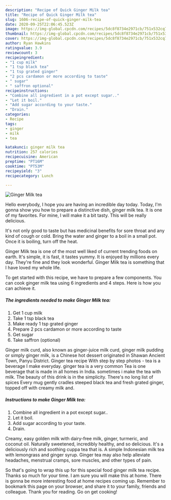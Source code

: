 ```yaml
---
description: "Recipe of Quick Ginger Milk tea"
title: "Recipe of Quick Ginger Milk tea"
slug: 1606-recipe-of-quick-ginger-milk-tea
date: 2020-09-25T22:06:45.523Z
image: https://img-global.cpcdn.com/recipes/5dc8f8734e2971cb/751x532cq70/ginger-milk-tea-recipe-main-photo.jpg
thumbnail: https://img-global.cpcdn.com/recipes/5dc8f8734e2971cb/751x532cq70/ginger-milk-tea-recipe-main-photo.jpg
cover: https://img-global.cpcdn.com/recipes/5dc8f8734e2971cb/751x532cq70/ginger-milk-tea-recipe-main-photo.jpg
author: Ryan Hawkins
ratingvalue: 3.9
reviewcount: 3
recipeingredient:
- "1 cup milk"
- "1 tsp black tea"
- "1 tsp grated ginger"
- "2 pcs cardamon or more according to taste"
- " sugar"
- " saffron optional"
recipeinstructions:
- "Combine all ingredient in a pot except sugar.."
- "Let it boil."
- "Add sugar according to your taste."
- "Drain."
categories:
- Recipe
tags:
- ginger
- milk
- tea

katakunci: ginger milk tea 
nutrition: 257 calories
recipecuisine: American
preptime: "PT16M"
cooktime: "PT53M"
recipeyield: "3"
recipecategory: Lunch

---
```



![Ginger Milk tea](https://img-global.cpcdn.com/recipes/5dc8f8734e2971cb/751x532cq70/ginger-milk-tea-recipe-main-photo.jpg)

Hello everybody, I hope you are having an incredible day today. Today, I'm gonna show you how to prepare a distinctive dish, ginger milk tea. It is one of my favorites. For mine, I will make it a bit tasty. This will be really delicious.

It&#39;s not only good to taste but has medicinal benefits for sore throat and any kind of cough or cold. Bring the water and ginger to a boil in a small pot. Once it is boiling, turn off the heat.

Ginger Milk tea is one of the most well liked of current trending foods on earth. It's simple, it is fast, it tastes yummy. It is enjoyed by millions every day. They're fine and they look wonderful. Ginger Milk tea is something that I have loved my whole life.


To get started with this recipe, we have to prepare a few components. You can cook ginger milk tea using 6 ingredients and 4 steps. Here is how you can achieve it.

<!--inarticleads1-->

##### The ingredients needed to make Ginger Milk tea:

1. Get 1 cup milk
1. Take 1 tsp black tea
1. Make ready 1 tsp grated ginger
1. Prepare 2 pcs cardamon or more according to taste
1. Get  sugar
1. Take  saffron (optional)


Ginger milk curd, also known as ginger-juice milk curd, ginger milk pudding or simply ginger milk, is a Chinese hot dessert originated in Shawan Ancient Town, Panyu District. Ginger tea recipe With step by step photos - tea is a beverage I make everyday. ginger tea is a very common Tea is one beverage that is made in all homes in India. sometimes i make the tea with milk. The beauty of this drink is in the simplicity. There&#39;s no long list of spices Every mug gently cradles steeped black tea and fresh grated ginger, topped off with creamy milk and. 

<!--inarticleads2-->

##### Instructions to make Ginger Milk tea:

1. Combine all ingredient in a pot except sugar..
1. Let it boil.
1. Add sugar according to your taste.
1. Drain.


Creamy, easy golden milk with dairy-free milk, ginger, turmeric, and coconut oil. Naturally sweetened, incredibly healthy, and so delicious. It&#39;s a deliciously rich and soothing cuppa tea that is. A simple Indonesian milk tea with lemongrass and ginger syrup. Ginger tea may also help alleviate headaches, menstrual cramps, sore muscles, and other types of pain. 

So that's going to wrap this up for this special food ginger milk tea recipe. Thanks so much for your time. I am sure you will make this at home. There is gonna be more interesting food at home recipes coming up. Remember to bookmark this page on your browser, and share it to your family, friends and colleague. Thank you for reading. Go on get cooking!
